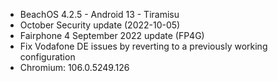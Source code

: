 * BeachOS 4.2.5 - Android 13 - Tiramisu
* October Security update (2022-10-05)
* Fairphone 4 September 2022 update (FP4G)
* Fix Vodafone DE issues by reverting to a previously working configuration
* Chromium: 106.0.5249.126
